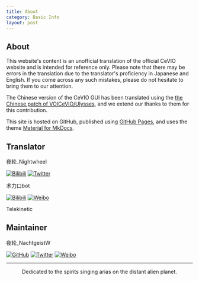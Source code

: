 ```yaml
---
title: About
category: Basic Info
layout: post
---
```


## About

This website's content is an unofficial translation of the official CeVIO website and is intended for reference only. Please note that there may be errors in the translation due to the translator's proficiency in Japanese and English. If you come across any such mistakes, please do not hesitate to bring them to our attention.

The Chinese version of the CeVIO GUI has been translated using the [the Chinese patch of VOICeVIO/Ulysses](https://github.com/VOICeVIO/CeVIO.CN), and we extend our thanks to them for this contribution.

This site is hosted on GitHub, published using [GitHub Pages](https://pages.github.com/), and uses the theme [Material for MkDocs](https://squidfunk.github.io/mkdocs-material/).

## Translator

夜轮_Nightwheel

[![Bilibili](https://img.shields.io/badge/-夜輪風超絶技巧変奏曲-00A1D6?style=flat-square&logo=bilibili&logoColor=ffffff)](https://space.bilibili.com/2138390911) [![Twitter](https://img.shields.io/badge/-夜輪風超絶技巧変奏曲-1DA1F2?style=flat-square&logo=twitter&logoColor=ffffff)](https://twitter.com/Yorin_NW)

术力口bot

[![Bilibili](https://img.shields.io/badge/-术力口bot-00A1D6?style=flat-square&logo=bilibili&logoColor=ffffff)](https://space.bilibili.com/390624333) [![Weibo](https://img.shields.io/badge/-术力口bot-E6162D?style=flat-square&logo=sina-weibo)](https://weibo.com/u/5760163050)

Telekinetic

## Maintainer

夜轮_NachtgeistW

[![GitHub](https://img.shields.io/badge/-NachtgeistW-%23181717?style=flat-square&logo=github)](https://github.com/NachtgeistW) [![Twitter](https://img.shields.io/badge/-夜轮-1DA1F2?style=flat-square&logo=twitter&logoColor=ffffff)](https://twitter.com/Nightwheel_C) [![Weibo](https://img.shields.io/badge/-夜轮_Nightwheel-E6162D?style=flat-square&logo=sina-weibo)](https://weibo.com/u/7312904644) 

---

<p style="text-align:center">Dedicated to the spirits singing arias on the distant alien planet.</p>
